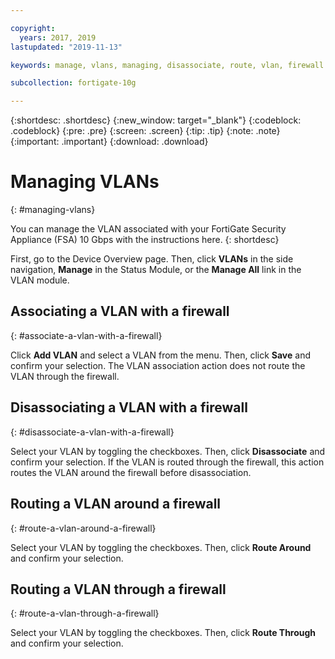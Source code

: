 ```yaml
---

copyright:
  years: 2017, 2019
lastupdated: "2019-11-13"

keywords: manage, vlans, managing, disassociate, route, vlan, firewall

subcollection: fortigate-10g

---
```


{:shortdesc: .shortdesc}
{:new_window: target="_blank"}
{:codeblock: .codeblock}
{:pre: .pre}
{:screen: .screen}
{:tip: .tip}
{:note: .note}
{:important: .important}
{:download: .download}

# Managing VLANs
{: #managing-vlans}

You can manage the VLAN associated with your FortiGate Security Appliance (FSA) 10 Gbps with the instructions here.
{: shortdesc}

First, go to the Device Overview page. Then, click **VLANs** in the side navigation, **Manage** in the Status Module, or the **Manage All** link in the VLAN module.

## Associating a VLAN with a firewall
{: #associate-a-vlan-with-a-firewall}

Click **Add VLAN** and select a VLAN from the menu. Then, click **Save** and confirm your selection.
The VLAN association action does not route the VLAN through the firewall.

## Disassociating a VLAN with a firewall
{: #disassociate-a-vlan-with-a-firewall}

Select your VLAN by toggling the checkboxes. Then, click **Disassociate** and confirm your selection.
If the VLAN is routed through the firewall, this action routes the VLAN around the firewall before disassociation.

## Routing a VLAN around a firewall
{: #route-a-vlan-around-a-firewall}

Select your VLAN by toggling the checkboxes. Then, click **Route Around** and confirm your selection.

## Routing a VLAN through a firewall
{: #route-a-vlan-through-a-firewall}

Select your VLAN by toggling the checkboxes. Then, click **Route Through** and confirm your selection.

